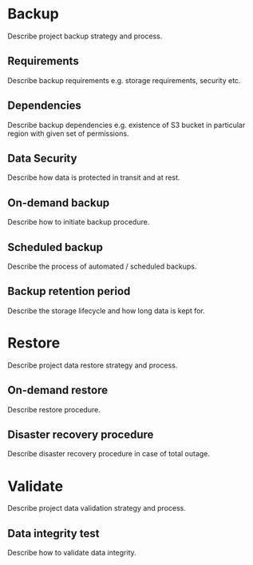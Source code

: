# Backup

Describe project backup strategy and process.

## Requirements 

Describe backup requirements e.g. storage requirements, security etc.

## Dependencies

Describe backup dependencies e.g. existence of S3 bucket in particular region with given set of permissions.

## Data Security

Describe how data is protected in transit and at rest.

## On-demand backup

Describe how to initiate backup procedure.

## Scheduled backup

Describe the process of automated / scheduled backups.

## Backup retention period

Describe the storage lifecycle and how long data is kept for.

# Restore

Describe project data restore strategy and process. 

## On-demand restore

Describe restore procedure.

## Disaster recovery procedure

Describe disaster recovery procedure in case of total outage.

# Validate

Describe project data validation strategy and process.

## Data integrity test

Describe how to validate data integrity.
